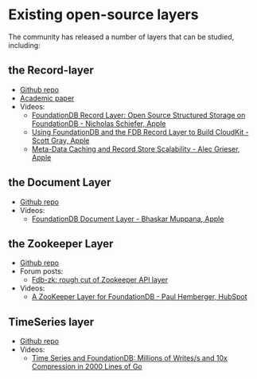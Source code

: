 # Existing open-source layers

The community has released a number of layers that can be studied, including:

<!-- toc -->

## the Record-layer

* [Github repo](https://github.com/foundationdb/fdb-record-layer)
* [Academic paper](https://www.foundationdb.org/files/record-layer-paper.pdf)
* Videos:
  * [FoundationDB Record Layer: Open Source Structured Storage on FoundationDB - Nicholas Schiefer, Apple](https://youtu.be/HLE8chgw6LI)
  * [Using FoundationDB and the FDB Record Layer to Build CloudKit - Scott Gray, Apple](https://youtu.be/SvoUHHM9IKU)
  * [Meta-Data Caching and Record Store Scalability - Alec Grieser, Apple](https://youtu.be/_mDIhQ1HLcs)

## the Document Layer

* [Github repo](https://github.com/FoundationDB/fdb-document-layer)
* Videos:
  * [FoundationDB Document Layer - Bhaskar Muppana, Apple](https://youtu.be/KPqmB13zI9c)

## the Zookeeper Layer

* [Github repo](https://github.com/pH14/fdb-zk)
* Forum posts:
  * [Fdb-zk: rough cut of Zookeeper API layer](https://forums.foundationdb.org/t/fdb-zk-rough-cut-of-zookeeper-api-layer/1278)
* Videos:
  * [A ZooKeeper Layer for FoundationDB - Paul Hemberger, HubSpot](https://youtu.be/3FYpf1QMPgQ)

## TimeSeries layer

* [Github repo](https://github.com/richardartoul/tsdb-layer)
* Videos:
  * [Time Series and FoundationDB: Millions of Writes/s and 10x Compression in 2000 Lines of Go](https://www.youtube.com/watch?v=W6yQ9Pwgb1A)
